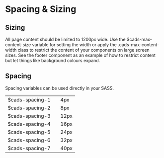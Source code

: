 # Spacing & Sizing

## Sizing

All page content should be limited to 1200px wide. Use the <span class="html inline">\$cads-max-content-size</span> variable for setting the <span class="html inline">width</span> or apply the <span class="html inline">.cads-max-content-width</span> class to restrict the content of your components on large screen sizes. See the <span class="html inline">footer</span> component as an example of how to restrict content but let things like background colours expand.

## Spacing

Spacing variables can be used directly in your SASS.

<table class="cads-styleguide__table">
<tbody>
	<tr>
		<td>$cads-spacing-1</td>
		<td><div class="cads-styleguide__spacing-block cads-styleguide__spacing-block--spacing-1" /></td>
		<td>4px</td>
	</tr>
	<tr>
		<td>$cads-spacing-2</td>
		<td><div class="cads-styleguide__spacing-block cads-styleguide__spacing-block--spacing-2" /></td>
		<td>8px</td>
	</tr>
	<tr>
		<td>$cads-spacing-3</td>
		<td><div class="cads-styleguide__spacing-block cads-styleguide__spacing-block--spacing-3" /></td>
		<td>12px</td>
	</tr>
	<tr>
		<td>$cads-spacing-4</td>
		<td><div class="cads-styleguide__spacing-block cads-styleguide__spacing-block--spacing-4" /></td>
		<td>16px</td>
	</tr>
	<tr>
		<td>$cads-spacing-5</td>
		<td><div class="cads-styleguide__spacing-block cads-styleguide__spacing-block--spacing-5" /></td>
		<td>24px</td>
	</tr>
	<tr>
		<td>$cads-spacing-6</td>
		<td><div class="cads-styleguide__spacing-block cads-styleguide__spacing-block--spacing-6" /></td>
		<td>32px</td>
	</tr>
	<tr>
		<td>$cads-spacing-7</td>
		<td><div class="cads-styleguide__spacing-block cads-styleguide__spacing-block--spacing-7" /></td>
		<td>40px</td>
	</tr>
</tbody>
</table>

